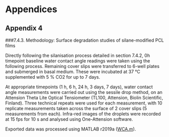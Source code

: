 # Appendices
## Appendix 4
###7.4.3.	 Methodology: Surface degradation studies of silane-modified PCL films

Directly following the silanisation process detailed in section 7.4.2, 0h timepoint baseline water contact angle readings were taken using the following process. Remaining cover slips were transferred to 6-well plates and submerged in basal medium. These were incubated at 37 °C supplemented with 5 % CO2 for up to 7 days.

At appropriate timepoints (1 h, 6 h, 24 h, 3 days, 7 days), water contact angle measurements were carried out using the sessile drop method, on an Attension Theta Lite Optical Tensiometer (TL100, Attension, Biolin Scientific, Finland). Three technical repeats were used for each measurement, with 10 replicate measurements taken across the surface of 2 cover slips (5 measurements from each). Infra-red images of the droplets were recorded at 15 fps for 10 s and analysed using One-Attension software.

Exported data was processed using MATLAB r2019a ([WCA.m](https://github.com/joweebee/PhD/tree/main/Appendices/WCA.m)).
